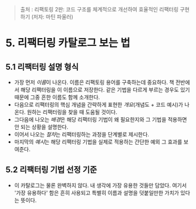 > 출처 : 리팩토링 2판: 코드 구조를 체계적으로 개선하여 효율적인 리팩터링 구현하기 (저자: 마틴 파울러)

# 5. 리팩터링 카탈로그 보는 법
## 5.1 리팩터링 설명 형식
- 가장 먼저 *이름*이 나온다. 이름은 리팩토링 용어를 구축하는데 중요하다. 책 전반에서 해당 리팩터링을 이 이름으로 저장한다.
  같은 기법을 다르게 부르는 경우도 있기 때문에 그중 흔한 이름도 함께 소개한다.
- 다음으로 리팩터링의 핵심 개념을 간략하게 표현한 *개요*(개념도 + 코드 예시)가 나온다. 원하는 리팩터링을 찾을 때 도움될 것이다.
- 그다음에 나오는 *배경*은 해당 리팩터링 기법이 왜 필요한지와 그 기법을 적용하면 안 되는 상황을 설명한다.
- 이어서 나오는 *절차*는 리팩터링하는 과정을 단계별로 제시한다.
- 마지막의 *예시*는 해당 리팩터링 기법을 실제로 적용하는 간단한 예외 그 효과를 보여준다.

## 5.2 리팩터링 기법 선정 기준
- 이 카탈로그는 물론 완벽하지 않다. 내 생각에 가장 유용한 것들만 담았다. 여기서 '가장 유용하다' 함은 흔히 사용되고 특별히 이름과 
설명을 덧붙일만한 가치가 있다는 뜻이다.
